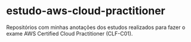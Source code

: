 # estudo-aws-cloud-practitioner
Repositórios com minhas anotações dos estudos realizados para fazer o exame AWS Certified Cloud Practitioner (CLF-C01).
